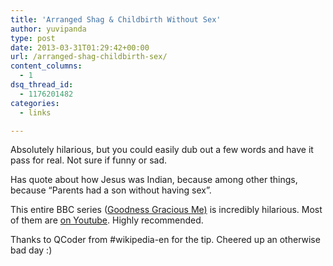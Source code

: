 ```yaml
---
title: 'Arranged Shag & Childbirth Without Sex'
author: yuvipanda
type: post
date: 2013-03-31T01:29:42+00:00
url: /arranged-shag-childbirth-sex/
content_columns:
  - 1
dsq_thread_id:
  - 1176201482
categories:
  - links

---
```

Absolutely hilarious, but you could easily dub out a few words and have it pass for real. Not sure if funny or sad.



Has quote about how Jesus was Indian, because among other things, because &#8220;Parents had a son without having sex&#8221;.

This entire BBC series ([Goodness Gracious Me)][1] is incredibly hilarious. Most of them are [on Youtube][2]. Highly recommended.

Thanks to QCoder from #wikipedia-en for the tip. Cheered up an otherwise bad day :)

&nbsp;

 [1]: https://en.wikipedia.org/wiki/Goodness_Gracious_Me_(BBC)
 [2]: https://www.youtube.com/channel/HCX9vReq_sJdc